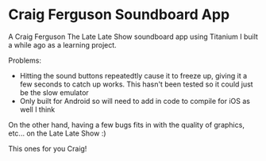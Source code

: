 Craig Ferguson Soundboard App
======================

A Craig Ferguson The Late Late Show soundboard app using Titanium I built a while ago as a learning project.

Problems:
  - Hitting the sound buttons repeatedtly cause it to freeze up, giving it a few seconds to catch up works. This hasn't been tested so it could just be the slow emulator
  - Only built for Android so will need to add in code to compile for iOS as well I think

On the other hand, having a few bugs fits in with the quality of graphics, etc... on the Late Late Show :)

This ones for you Craig!
